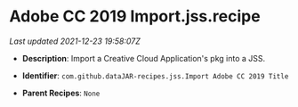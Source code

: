 # Adobe CC 2019 Import.jss.recipe

_Last updated 2021-12-23 19:58:07Z_

- **Description**: Import a Creative Cloud Application's pkg into a JSS.

- **Identifier**: `com.github.dataJAR-recipes.jss.Import Adobe CC 2019 Title`

- **Parent Recipes**: `None`